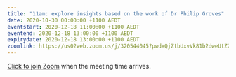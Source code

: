 ```yaml
---
title: "11am: explore insights based on the work of Dr Philip Groves"
date: 2020-10-30 00:00:00 +1100 AEDT
eventstart: 2020-12-18 11:00:00 +1100 AEDT
eventend: 2020-12-18 13:00:00 +1100 AEDT
expirydate: 2020-12-18 13:00:00 +1100 AEDT
zoomlink: https://us02web.zoom.us/j/320544045?pwd=QjZtbUxvVk81b2dweUtZZTE3ZE9IZz09
---
```


[Click to join Zoom](https://us02web.zoom.us/j/320544045?pwd=QjZtbUxvVk81b2dweUtZZTE3ZE9IZz09) when the meeting time arrives.